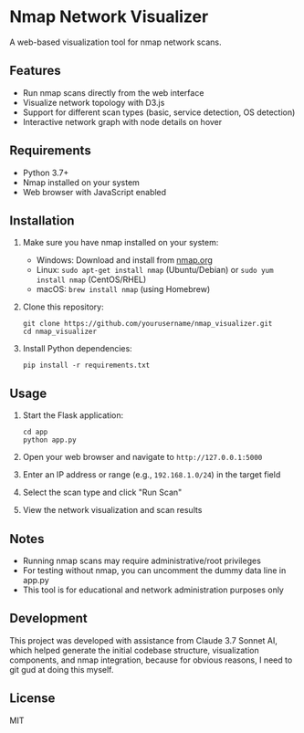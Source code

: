 # Nmap Network Visualizer

A web-based visualization tool for nmap network scans.

## Features

- Run nmap scans directly from the web interface
- Visualize network topology with D3.js
- Support for different scan types (basic, service detection, OS detection)
- Interactive network graph with node details on hover

## Requirements

- Python 3.7+
- Nmap installed on your system
- Web browser with JavaScript enabled

## Installation

1. Make sure you have nmap installed on your system:
   - Windows: Download and install from [nmap.org](https://nmap.org/download.html)
   - Linux: `sudo apt-get install nmap` (Ubuntu/Debian) or `sudo yum install nmap` (CentOS/RHEL)
   - macOS: `brew install nmap` (using Homebrew)

2. Clone this repository:
   ```
   git clone https://github.com/yourusername/nmap_visualizer.git
   cd nmap_visualizer
   ```

3. Install Python dependencies:
   ```
   pip install -r requirements.txt
   ```

## Usage

1. Start the Flask application:
   ```
   cd app
   python app.py
   ```

2. Open your web browser and navigate to `http://127.0.0.1:5000`

3. Enter an IP address or range (e.g., `192.168.1.0/24`) in the target field

4. Select the scan type and click "Run Scan"

5. View the network visualization and scan results

## Notes

- Running nmap scans may require administrative/root privileges
- For testing without nmap, you can uncomment the dummy data line in app.py
- This tool is for educational and network administration purposes only

## Development

This project was developed with assistance from Claude 3.7 Sonnet AI, which helped generate the initial codebase structure, visualization components, and nmap integration, because for obvious reasons, I need to git gud at doing this myself.

## License

MIT